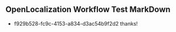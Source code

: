 ## OpenLocalization Workflow Test MarkDown

* f929b528-fc9c-4153-a834-d3ac54b9f2d2 
thanks!



<!--HONumber=Jan16_HO4-->
